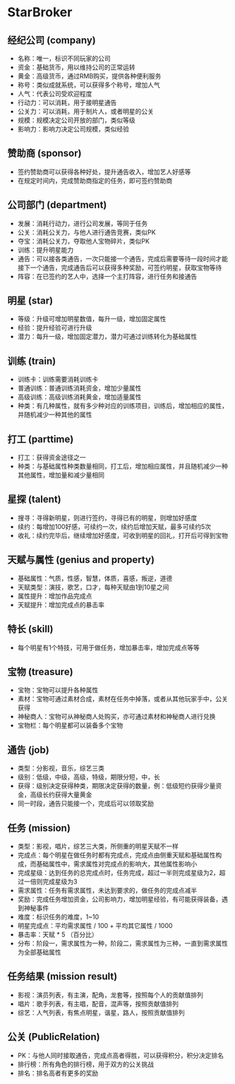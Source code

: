 StarBroker
==========

## 经纪公司 (company)

- 名称：唯一，标识不同玩家的公司
- 资金：基础货币，用以维持公司的正常运转
- 黄金：高级货币，通过RMB购买，提供各种便利服务
- 称号：类似成就系统，可以获得多个称号，增加人气
- 人气：代表公司受欢迎程度
- 行动力：可以消耗，用于接明星通告
- 公关力：可以消耗，用于制片人，或者明星的公关
- 规模：规模决定公司开放的部门，类似等级
- 影响力：影响力决定公司规模，类似经验

## 赞助商 (sponsor)

- 签约赞助商可以获得各种好处，提升通告收入，增加艺人好感等
- 在规定时间内，完成赞助商指定的任务，即可签约赞助商

## 公司部门 (department)

- 发展：消耗行动力，进行公司发展，等同于任务
- 公关：消耗公关力，与他人进行通告竞赛，类似PK
- 夺宝：消耗公关力，夺取他人宝物碎片，类似PK
- 训练：提升明星能力
- 通告：可以接各类通告，一次只能接一个通告，完成后需要等待一段时间才能接下一个通告，完成通告后可以获得多种奖励，可签约明星，获取宝物等待
- 阵容：在已签约的艺人中，选择一个主打阵容，进行任务和接通告

## 明星 (star)

- 等级：升级可增加明星数值，每升一级，增加固定属性
- 经验：提升经验可进行升级
- 潜力：每升一级，增加固定潜力，潜力可通过训练转化为基础属性

## 训练 (train)

- 训练卡：训练需要消耗训练卡
- 普通训练：普通训练消耗资金，增加少量属性
- 高级训练：高级训练消耗黄金，增加适量属性
- 种类：有几种属性，就有多少种对应的训练项目，训练后，增加相应的属性，并随机减少一种其他的属性

## 打工 (parttime)

- 打工：获得资金途径之一
- 种类：与基础属性种类数量相同，打工后，增加相应属性，并且随机减少一种其他属性，增加量和减少量相同

## 星探 (talent)

- 搜寻：寻得新明星，则进行签约，寻得已有的明星，则增加好感度
- 续约：每增加100好感，可续约一次，续约后增加天赋，最多可续约5次
- 收礼：续约完毕后，继续增加好感度，可收到明星的回礼，打开后可得到宝物

## 天赋与属性 (genius and property)

- 基础属性：气质，性感，智慧，体质，喜感，叛逆，道德
- 天赋类型：演技，歌艺，口才，每种天赋由1到10星之间
- 属性提升：增加作品完成点
- 天赋提升：增加完成点的暴击率

## 特长 (skill)
- 每个明星有1个特技，可用于做任务，增加暴击率，增加完成点等等

## 宝物 (treasure)

- 宝物：宝物可以提升各种属性
- 素材：宝物可通过素材合成，素材在任务中掉落，或者从其他玩家手中，公关获得
- 神秘商人：宝物可从神秘商人处购买，亦可通过素材和神秘商人进行兑换
- 宝物栏：每个明星都可以装备多个宝物

## 通告 (job)

- 类型：分影视，音乐，综艺三类
- 级别：低级，中级，高级，特级，期限分短，中，长
- 获得：级别决定获得种类，期限决定获得的数量，例：低级短约获得少量资金，高级长约获得大量黄金
- 同一时段，通告只能接一个，完成后可以领取奖励

## 任务 (mission)

- 类型：影视，唱片，综艺三大类，所侧重的明星天赋不一样
- 完成点：每个明星在做任务时都有完成点，完成点由侧重天赋和基础属性构成，而基础属性中，需求属性对完成点的影响大，其他属性影响小
- 完成星级：达到任务的总完成点时，任务完成，超过一半则完成星级为2，超过一倍则完成星级为3
- 需求属性：任务有需求属性，未达到要求的，做任务的完成点减半
- 奖励：完成任务增加资金，公司影响力，增加明星经验，有可能获得装备，遇到神秘事件
- 难度：标识任务的难度，1~10
- 明星完成点：平均需求属性 / 100 + 平均其它属性 / 1000
- 暴击率：天赋 * 5 （百分比）
- 分布：阶段一，需求属性为一种，阶段二，需求属性为三种，一直到需求属性为全部基础属性

## 任务结果 (mission result)

- 影视：演员列表，有主演，配角，龙套等，按照每个人的贡献值排列
- 唱片：歌手列表，有主唱，配音，混声等，按照贡献值排列
- 综艺：人气列表，有焦点明星，谐星，路人，按照贡献值排列

## 公关 (PublicRelation)

- PK：与他人同时接取通告，完成点高者得胜，可以获得积分，积分决定排名
- 排行榜：所有角色的排行榜，用于双方的公关挑战
- 排名：排名高者有更多的奖励
